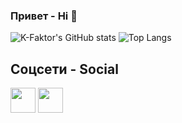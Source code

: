 ### Привет - Hi 👋

![K-Faktor's GitHub stats](https://github-readme-stats.vercel.app/api?username=k-faktor&show_icons=true&theme=outrun) ![Top Langs](https://github-readme-stats.vercel.app/api/top-langs/?username=k-faktor&layout=compact&theme=outrun)

##  Соцсети - Social

<a href="http://discord.gg/Kgrzrzw"><img height="40" width="40" src="https://www.vectorlogo.zone/logos/discordapp/discordapp-tile.svg"></a>
<a href="https://t.me/za30cod"><img height="40" width="40" src="https://www.vectorlogo.zone/logos/telegram/telegram-tile.svg"></a>
